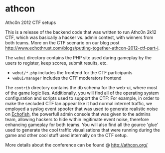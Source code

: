 athcon
======

Athc0n 2012 CTF setups

This is a release of the backend code that was written to run Athc0n 2k12 CTF, which was basically a hacker vs. admin contest, with winners from both teams. More on the CTF scenario on our blog post http://www.echothrust.com/blogs/putting-together-athcon-2012-ctf-part-i.

The `webui` directory contains the PHP site used during gameplay by the users to register, keep scores, submit results, etc.
  * `webui/*.php` includes the frontend for the CTF participants
  * `webui/manager` includes the CTF moderators frontend

The `contrib` directory contains the db schema for the web-ui, where most of the game logic lies. Additionally, you will find all of the operating system configuration and scripts used to support the CTF: For example, in order to make the secluded CTF lan appear like it had normal internet traffic, we employed a syslog event spoofer that was used to generate realistic noise on [Echofish](http://www.echothrust.com/projects/echofish), the powerfull admin console that was given to the admins team, allowing hackers to hide within legitimate event noise, therefore enhancing gameplay for both teams. You will also find all the gource 'glue' used to generate the cool traffic visualisations that were running during the game and other cool stuff used internally on the CTF setup.

More details about the conference can be found @ http://athcon.org/
